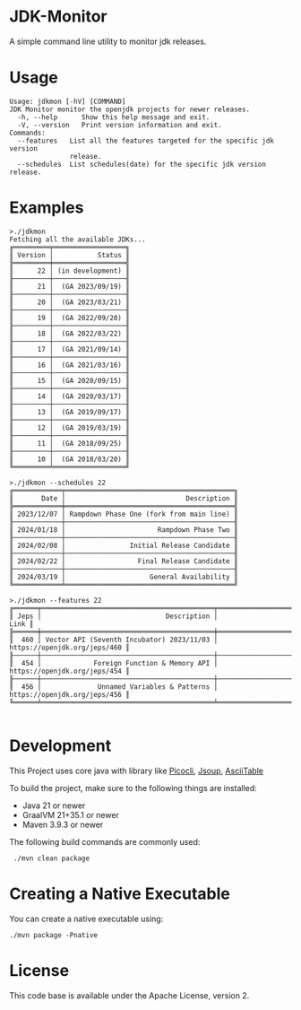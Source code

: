 # JDK-Monitor
A simple command line utility to monitor jdk releases.
# Usage
```shell
Usage: jdkmon [-hV] [COMMAND]
JDK Monitor monitor the openjdk projects for newer releases.
  -h, --help      Show this help message and exit.
  -V, --version   Print version information and exit.
Commands:
  --features   List all the features targeted for the specific jdk version
               release.
  --schedules  List schedules(date) for the specific jdk version release.

```
# Examples
```shell
>./jdkmon
Fetching all the available JDKs... 
╔═════════╤══════════════════╗
║ Version │           Status ║
╠═════════╪══════════════════╣
║      22 │ (in development) ║
╟─────────┼──────────────────╢
║      21 │  (GA 2023/09/19) ║
╟─────────┼──────────────────╢
║      20 │  (GA 2023/03/21) ║
╟─────────┼──────────────────╢
║      19 │  (GA 2022/09/20) ║
╟─────────┼──────────────────╢
║      18 │  (GA 2022/03/22) ║
╟─────────┼──────────────────╢
║      17 │  (GA 2021/09/14) ║
╟─────────┼──────────────────╢
║      16 │  (GA 2021/03/16) ║
╟─────────┼──────────────────╢
║      15 │  (GA 2020/09/15) ║
╟─────────┼──────────────────╢
║      14 │  (GA 2020/03/17) ║
╟─────────┼──────────────────╢
║      13 │  (GA 2019/09/17) ║
╟─────────┼──────────────────╢
║      12 │  (GA 2019/03/19) ║
╟─────────┼──────────────────╢
║      11 │  (GA 2018/09/25) ║
╟─────────┼──────────────────╢
║      10 │  (GA 2018/03/20) ║
╚═════════╧══════════════════╝

>./jdkmon --schedules 22
╔════════════╤══════════════════════════════════════════╗
║       Date │                              Description ║
╠════════════╪══════════════════════════════════════════╣
║ 2023/12/07 │ Rampdown Phase One (fork from main line) ║
╟────────────┼──────────────────────────────────────────╢
║ 2024/01/18 │                       Rampdown Phase Two ║
╟────────────┼──────────────────────────────────────────╢
║ 2024/02/08 │                Initial Release Candidate ║
╟────────────┼──────────────────────────────────────────╢
║ 2024/02/22 │                  Final Release Candidate ║
╟────────────┼──────────────────────────────────────────╢
║ 2024/03/19 │                     General Availability ║
╚════════════╧══════════════════════════════════════════╝

>./jdkmon --features 22 
╔══════╤═══════════════════════════════════════════╤══════════════════════════════╗
║ Jeps │                               Description │                         Link ║
╠══════╪═══════════════════════════════════════════╪══════════════════════════════╣
║  460 │ Vector API (Seventh Incubator) 2023/11/03 │ https://openjdk.org/jeps/460 ║
╟──────┼───────────────────────────────────────────┼──────────────────────────────╢
║  454 │             Foreign Function & Memory API │ https://openjdk.org/jeps/454 ║
╟──────┼───────────────────────────────────────────┼──────────────────────────────╢
║  456 │              Unnamed Variables & Patterns │ https://openjdk.org/jeps/456 ║
╚══════╧═══════════════════════════════════════════╧══════════════════════════════╝


```
# Development
This Project uses core java with library like [Picocli](https://picocli.info/), [Jsoup](https://jsoup.org/), [AsciiTable](https://github.com/freva/ascii-table)

To build the project, make sure to the following things are installed:
* Java 21 or newer
* GraalVM 21+35.1 or newer
* Maven 3.9.3 or newer

The following build commands are commonly used:
```shell
 ./mvn clean package
```
# Creating a Native Executable
You can create a native executable using:
```shell
./mvn package -Pnative
```
# License
This code base is available under the Apache License, version 2.